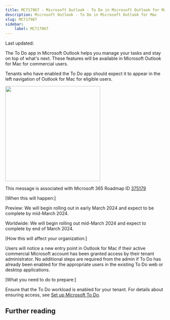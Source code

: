 ```yaml
---
title: MC717967 - Microsoft Outlook - To Do in Microsoft Outlook for Mac
description: Microsoft Outlook - To Do in Microsoft Outlook for Mac
slug: MC717967
sidebar:
    label: MC717967
---
```



Last updated: 

<p>The To Do app in Microsoft Outlook helps you manage your tasks and stay on top of what's next. These features will be available in Microsoft Outlook for Mac for commercial users.</p><p>Tenants who have enabled the To Do app should expect it to appear in the left navigation of Outlook for Mac for eligible users.</p><p><img src="https://img-prod-cms-rt-microsoft-com.akamaized.net/cms/api/am/imageFileData/RW1hzOP?ver=aa7a" style="width: 300px;"><br></p><p> 
</p><p>This message is associated with Microsoft 365 Roadmap ID <a href="https://www.microsoft.com/microsoft-365/roadmap?filters=&amp;searchterms=375179" target="_blank">375179</a></p><p>[When this will happen:]</p><p>Preview: We will begin rolling out in early March 2024 and expect to be complete by mid-March 2024.
</p><p>Worldwide: We will begin rolling out mid-March 2024 and expect to complete by end of March 2024.</p><p>[How this will affect your organization:]</p><p>Users will notice a new entry point in Outlook for Mac if their active commercial Microsoft account has been granted access by their tenant administrator. No additional steps are required from the admin if To Do has already been enabled for the appropriate users in the existing To Do web or desktop applications.&nbsp;</p><p>[What you need to do to prepare:]</p><p>Ensure that the To Do workload is enabled for your tenant. For details about ensuring access, see <a href="https://support.microsoft.com/office/set-up-microsoft-to-do-490c1a8c-2333-4952-8125-841afadb9620" target="_blank">Set up Microsoft To Do</a>.</p>

## Further reading
